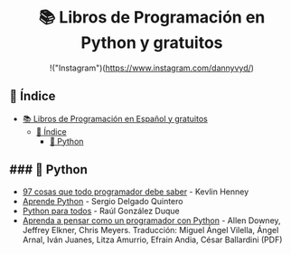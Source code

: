 <div align="center">

# 📚 Libros de Programación en Python y gratuitos

!("Instagram")(https://www.instagram.com/dannyvyd/)

</div>

## 📖 Índice

- [📚 Libros de Programación en Español y gratuitos](#-libros-de-programación-en-python-y-gratuitos)
  - [📖 Índice](#-índice)
    - [🐍 Python](#-python)

## ### 🐍 Python

- [97 cosas que todo programador debe saber](https://97cosas.com/programador/) - Kevlin Henney
- [Aprende Python](https://aprendepython.es/_downloads/907b5202c1466977a8d6bd3a2641453f/aprendepython.pdf) - Sergio Delgado Quintero
- [Python para todos](https://launchpadlibrarian.net/18980633/Python%20para%20todos.pdf) - Raúl González Duque
- [Aprenda a pensar como un programador con Python](https://argentinaenpython.com/quiero-aprender-python/aprenda-a-pensar-como-un-programador-con-python.pdf) - Allen Downey, Jeffrey Elkner, Chris Meyers. Traducción: Miguel Ángel Vilella, Ángel Arnal, Iván Juanes, Litza Amurrio, Efrain Andia, César Ballardini (PDF)
